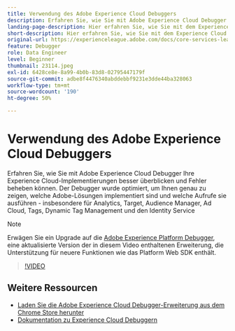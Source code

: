 ```yaml
---
title: Verwendung des Adobe Experience Cloud Debuggers
description: Erfahren Sie, wie Sie mit Adobe Experience Cloud Debugger Ihre Experience Cloud-Implementierungen besser überblicken und Fehler beheben können.
landing-page-description: Hier erfahren Sie, wie Sie mit dem Experience Cloud Debugger eine Fehlerbehebung bei Implementierungen durchführen. Machen Sie sich ein Bild davon, welche Adobe-Lösungen implementiert sind und welche Aufrufe sie durchführen.
short-description: Hier erfahren Sie, wie Sie mit dem Experience Cloud Debugger eine Fehlerbehebung bei Implementierungen durchführen. Machen Sie sich ein Bild davon, welche Adobe-Lösungen implementiert sind und welche Aufrufe sie durchführen.
original-url: https://experienceleague.adobe.com/docs/core-services-learn/tutorials/debugger/use-the-experience-cloud-debugger.html
feature: Debugger
role: Data Engineer
level: Beginner
thumbnail: 23114.jpeg
exl-id: 6428ce8e-8a99-4b0b-83d8-02795447179f
source-git-commit: adbe8f4476340abddebbf9231e3dde44ba328063
workflow-type: tm+mt
source-wordcount: '190'
ht-degree: 50%

---
```


# Verwendung des Adobe Experience Cloud Debuggers

Erfahren Sie, wie Sie mit Adobe Experience Cloud Debugger Ihre Experience Cloud-Implementierungen besser überblicken und Fehler beheben können. Der Debugger wurde optimiert, um Ihnen genau zu zeigen, welche Adobe-Lösungen implementiert sind und welche Aufrufe sie ausführen - insbesondere für Analytics, Target, Audience Manager, Ad Cloud, Tags, Dynamic Tag Management und den Identity Service

>[!NOTE]
>
>Erwägen Sie ein Upgrade auf die [Adobe Experience Platform Debugger](../overview.md), eine aktualisierte Version der in diesem Video enthaltenen Erweiterung, die Unterstützung für neuere Funktionen wie das Platform Web SDK enthält.


>[!VIDEO](https://video.tv.adobe.com/v/23064/?quality=12)

## Weitere Ressourcen

* [Laden Sie die Adobe Experience Cloud Debugger-Erweiterung aus dem Chrome Store herunter](https://chrome.google.com/webstore/detail/adobe-experience-cloud-de/ocdmogmohccmeicdhlhhgepeaijenapj)
* [Dokumentation zu Experience Cloud Debuggern](https://docs.adobe.com/content/help/de-DE/experience-cloud/user-guides/home.translate.html)
